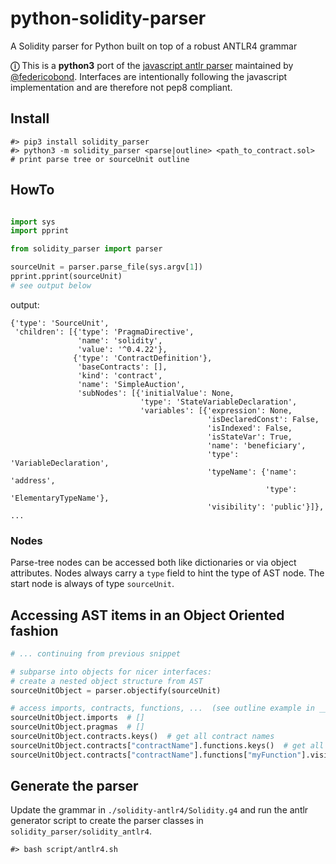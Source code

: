 # python-solidity-parser
A Solidity parser for Python built on top of a robust ANTLR4 grammar

**ⓘ** This is a **python3** port of the [javascript antlr parser](https://github.com/federicobond/solidity-parser-antlr) maintained by [@federicobond](https://github.com/federicobond/). Interfaces are intentionally following the javascript implementation and are therefore not pep8 compliant.

## Install

```
#> pip3 install solidity_parser
#> python3 -m solidity_parser <parse|outline> <path_to_contract.sol>   # print parse tree or sourceUnit outline
```

## HowTo

```python

import sys
import pprint

from solidity_parser import parser

sourceUnit = parser.parse_file(sys.argv[1])
pprint.pprint(sourceUnit)  
# see output below

```

output:
````
{'type': 'SourceUnit',
 'children': [{'type': 'PragmaDirective',
               'name': 'solidity',
               'value': '^0.4.22'},
              {'type': 'ContractDefinition'},
               'baseContracts': [],
               'kind': 'contract',
               'name': 'SimpleAuction',
               'subNodes': [{'initialValue': None,
                             'type': 'StateVariableDeclaration',
                             'variables': [{'expression': None,
                                            'isDeclaredConst': False,
                                            'isIndexed': False,
                                            'isStateVar': True,
                                            'name': 'beneficiary',
                                            'type': 'VariableDeclaration',
                                            'typeName': {'name': 'address',
                                                         'type': 'ElementaryTypeName'},
                                            'visibility': 'public'}]},
...
````

### Nodes

Parse-tree nodes can be accessed both like dictionaries or via object attributes. Nodes always carry a `type` field to hint the type of AST node. The start node is always of type `sourceUnit`.

## Accessing AST items in an Object Oriented fashion

```python
# ... continuing from previous snippet

# subparse into objects for nicer interfaces:
# create a nested object structure from AST
sourceUnitObject = parser.objectify(sourceUnit)

# access imports, contracts, functions, ...  (see outline example in __main__.py)
sourceUnitObject.imports  # []
sourceUnitObject.pragmas  # []
sourceUnitObject.contracts.keys()  # get all contract names
sourceUnitObject.contracts["contractName"].functions.keys()  # get all functions in contract: "contractName"
sourceUnitObject.contracts["contractName"].functions["myFunction"].visibility  # get "myFunction"s visibility (or stateMutability)
```


## Generate the parser

Update the grammar in `./solidity-antlr4/Solidity.g4` and run the antlr generator script to create the parser classes in `solidity_parser/solidity_antlr4`.
```
#> bash script/antlr4.sh
```

